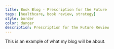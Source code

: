 ```yaml
---
title: Book Blog - Prescription for the Future
tags: [healthcare, book review, strategy]
style: border
color: danger
description: Prescription for the Future Review
---
```


This is an example of what my blog will be about.
